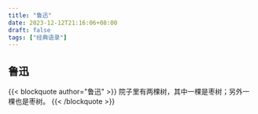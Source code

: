 ```yaml
---
title: "鲁迅"
date: 2023-12-12T21:16:06+08:00
draft: false
tags: ["经典语录"]
---
```


## 鲁迅
 
{{< blockquote author="鲁迅" >}}
院子里有两棵树，其中一棵是枣树；另外一棵也是枣树。
{{< /blockquote >}}

